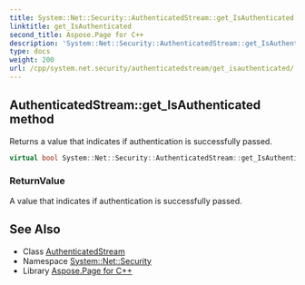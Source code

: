 ```yaml
---
title: System::Net::Security::AuthenticatedStream::get_IsAuthenticated method
linktitle: get_IsAuthenticated
second_title: Aspose.Page for C++
description: 'System::Net::Security::AuthenticatedStream::get_IsAuthenticated method. Returns a value that indicates if authentication is successfully passed in C++.'
type: docs
weight: 200
url: /cpp/system.net.security/authenticatedstream/get_isauthenticated/
---
```

## AuthenticatedStream::get_IsAuthenticated method


Returns a value that indicates if authentication is successfully passed.

```cpp
virtual bool System::Net::Security::AuthenticatedStream::get_IsAuthenticated() const =0
```


### ReturnValue

A value that indicates if authentication is successfully passed.

## See Also

* Class [AuthenticatedStream](../)
* Namespace [System::Net::Security](../../)
* Library [Aspose.Page for C++](../../../)
